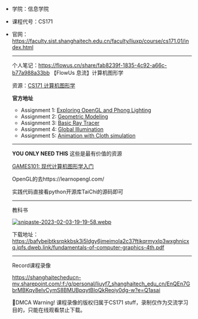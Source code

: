 - 学院：信息学院

- 课程代号：CS171

- 官网：https://faculty.sist.shanghaitech.edu.cn/faculty/liuxp/course/cs171.01/index.html

  ---

  个人笔记：https://flowus.cn/share/fab8239f-1835-4c92-a66c-b77a988a33bb
  【FlowUs 息流】计算机图形学

  资源：[CS171 计算机图形学](https://shanghaitecheducn-my.sharepoint.com/:f:/g/personal/liuyf7_shanghaitech_edu_cn/EsYQ8sOfh7BPqt1nMC718csBnpgdXWY8ys-9Y2e4hPTqAw?e=8ebtMQ)

  **官方地址**
  
  - Assignment 1: [Exploring OpenGL and Phong Lighting](https://faculty.sist.shanghaitech.edu.cn/faculty/liuxp/course/cs171.01/assignment/assignment1/assignment1.html)
  - Assignment 2: [Geometric Modeling](https://faculty.sist.shanghaitech.edu.cn/faculty/liuxp/course/cs171.01/assignment/assignment2/assignment2.html)
  - Assignment 3: [Basic Ray Tracer](https://faculty.sist.shanghaitech.edu.cn/faculty/liuxp/course/cs171.01/assignment/assignment3/assignment3.html)
  - Assignment 4: [Global Illumination](https://faculty.sist.shanghaitech.edu.cn/faculty/liuxp/course/cs171.01/assignment/assignment4/assignment4.html)
  - Assignment 5: [Animation with Cloth simulation](https://faculty.sist.shanghaitech.edu.cn/faculty/liuxp/course/cs171.01/assignment/assignment5/assignment5.html)
  
  ---
  **YOU ONLY NEED THIS**
  这些是最有价值的资源
  
  [GAMES101: 现代计算机图形学入门](https://sites.cs.ucsb.edu/~lingqi/teaching/games101.html)
  
  OpenGL的去https://learnopengl.com/
  
  实践代码直接看python开源库TaiChi的源码即可

  ---
  
  教科书

  [![snipaste-2023-02-03-19-19-58.webp](https://i.postimg.cc/rwny76jt/snipaste-2023-02-03-19-19-58.webp)](https://postimg.cc/FYSQJB29)
  
  下载地址：https://bafybeibtksrpkkbsk3i5ldgy6jmeimola2c37ftikqrmyxlp3wxghnicxq.ipfs.dweb.link/fundamentals-of-computer-graphics-4th.pdf

  ---

  Record课程录像

  https://shanghaitecheducn-my.sharepoint.com/:f:/g/personal/liuyf7_shanghaitech_edu_cn/EnQEn7GbrMBKqy8elvCymS8BMUBpqytBloQkReoiy0dg-w?e=Q1asai

  🚨DMCA Warning! 课程录像的版权归属于CS171 stuff，录制仅作为交流学习目的，只能在线观看禁止下载。




